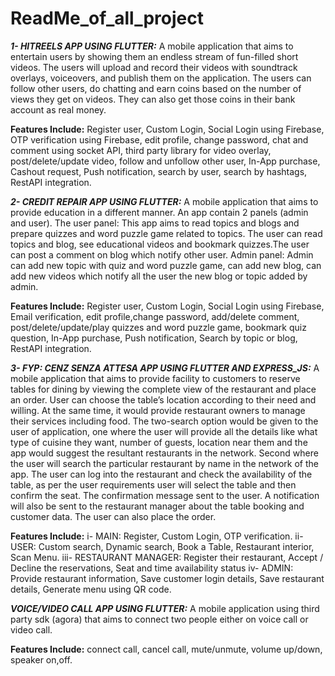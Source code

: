 # ReadMe_of_all_project

***1- HITREELS APP USING FLUTTER:*** A mobile application that aims to entertain users by showing them an endless stream of fun-filled short videos. The users will upload and record their videos with soundtrack overlays, voiceovers, and publish them on the application. The users can follow other users, do chatting and earn coins based on the number of views they get on videos. They can also get those coins in their bank account as real money.

**Features Include:** Register user, Custom Login, Social Login using Firebase, OTP verification using Firebase, edit profile, change password, chat and comment using socket API, third party library for video overlay, post/delete/update video, follow and unfollow other user, In-App purchase, Cashout request, Push notification, search by user, search by hashtags, RestAPI integration.

***2- CREDIT REPAIR APP USING FLUTTER:*** A mobile application that aims to provide education in a different manner. An app contain 2 panels (admin and user). 
The user panel: This app aims to read topics and blogs and prepare quizzes and word puzzle game related to topics. The user can read topics and blog, see educational videos and bookmark quizzes.The user can post a comment on blog which notify other user. 
Admin panel: Admin can add new topic with quiz and word puzzle game, can add new blog, can add new videos which notify all the user the new blog or topic added by admin.

**Features Include:** Register user, Custom Login, Social Login using Firebase, Email verification, edit profile,change password, add/delete comment, post/delete/update/play quizzes and word puzzle game, bookmark quiz question, In-App purchase, Push notification, Search by topic or blog, RestAPI integration.


***3- FYP: CENZ SENZA ATTESA APP USING FLUTTER AND EXPRESS_JS:*** A mobile application that aims to provide facility to customers to reserve tables for dining by viewing the complete view of the restaurant and place an order. User can choose the table’s location according to their need and willing. At the same time, it would provide restaurant owners to manage their services including food. The two-search option would be given to the user of application, one where the user will provide all the details like what type of cuisine they want, number of guests, location near them and the app would suggest the resultant restaurants in the network. Second where the user will search the particular restaurant by name in the network of the app. The user can log into the restaurant and check the availability of the table, as per the user requirements user will select the table and then confirm the seat. The confirmation message sent to the user. A notification will also be sent to the restaurant manager about the table booking and customer data. The user can also place the order.

**Features Include:** 
    i- MAIN: Register, Custom Login, OTP verification.
    ii- USER: Custom search, Dynamic search, Book a Table, Restaurant interior, Scan Menu.
    iii- RESTAURANT MANAGER: Register their restaurant, Accept / Decline the reservations, Seat and time availability status
    iv- ADMIN: Provide restaurant information, Save customer login details, Save restaurant details, Generate menu using QR code.


***VOICE/VIDEO CALL APP USING FLUTTER:*** A mobile application using third party sdk (agora) that aims to connect two people either on voice call or video call.

**Features Include:** connect call, cancel call, mute/unmute, volume up/down, speaker on,off. 
  
